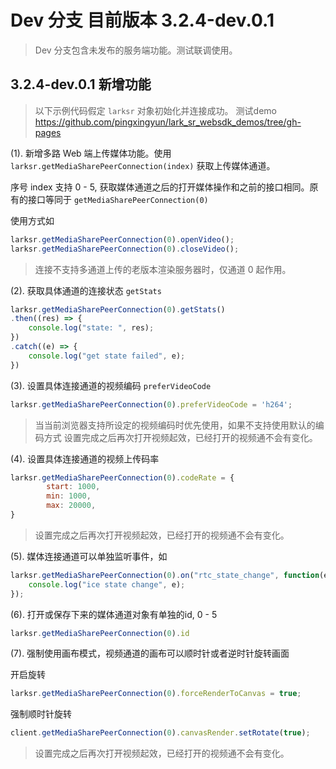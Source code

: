 # Dev 分支 目前版本 3.2.4-dev.0.1

> Dev 分支包含未发布的服务端功能。测试联调使用。

## 3.2.4-dev.0.1 新增功能

> 以下示例代码假定 `larksr` 对象初始化并连接成功。
> 测试demo https://github.com/pingxingyun/lark_sr_websdk_demos/tree/gh-pages

(1). 新增多路 Web 端上传媒体功能。使用 `larksr.getMediaSharePeerConnection(index)` 获取上传媒体通道。

序号 index 支持 0 - 5, 获取媒体通道之后的打开媒体操作和之前的接口相同。原有的接口等同于 `getMediaSharePeerConnection(0)`

使用方式如

```javascript
larksr.getMediaSharePeerConnection(0).openVideo();
larksr.getMediaSharePeerConnection(0).closeVideo();
```

> 连接不支持多通道上传的老版本渲染服务器时，仅通道 0 起作用。

(2). 获取具体通道的连接状态 `getStats` 

```javascript
larksr.getMediaSharePeerConnection(0).getStats()
.then((res) => {
    console.log("state: ", res);
})
.catch((e) => {
    console.log("get state failed", e);
})
```

(3). 设置具体连接通道的视频编码 `preferVideoCode`

```javascript
larksr.getMediaSharePeerConnection(0).preferVideoCode = 'h264';
```

> 当当前浏览器支持所设定的视频编码时优先使用，如果不支持使用默认的编码方式
> 设置完成之后再次打开视频起效，已经打开的视频通不会有变化。

(4). 设置具体连接通道的视频上传码率

```javascript
larksr.getMediaSharePeerConnection(0).codeRate = {
        start: 1000,
        min: 1000,
        max: 20000,
}
```

> 设置完成之后再次打开视频起效，已经打开的视频通不会有变化。

(5). 媒体连接通道可以单独监听事件，如

```javascript
larksr.getMediaSharePeerConnection(0).on("rtc_state_change", function(e) {
    console.log("ice state change", e);
});
```

(6). 打开或保存下来的媒体通道对象有单独的id, 0 - 5

```javascript
larksr.getMediaSharePeerConnection(0).id
```

(7). 强制使用画布模式，视频通道的画布可以顺时针或者逆时针旋转画面

开启旋转

```javascript
larksr.getMediaSharePeerConnection(0).forceRenderToCanvas = true;
```

强制顺时针旋转

```javascript
client.getMediaSharePeerConnection(0).canvasRender.setRotate(true);
```

> 设置完成之后再次打开视频起效，已经打开的视频通不会有变化。